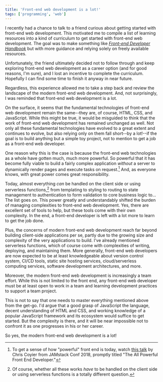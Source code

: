 ```yaml
---
title: 'Front-end web development is a lot!'
tags: ['programming', 'web']
---
```


I recently had a chance to talk to a friend curious about getting started with front-end web development. This motivated me to compile a list of learning resources into a kind of curriculum to get started with front-end web development. The goal was to make something like [_Front-end Developer Handbook_](https://frontendmasters.com/books/front-end-handbook/2019/) but with more guidance and relying solely on freely available resources.

Unfortunately, the friend ultimately decided not to follow through and keep exploring front-end web development as a career option (and for good reasons, I'm sure), and I lost an incentive to complete the curriculum. Hopefully I can find some time to finish it anyway in near future.

Regardless, this experience allowed me to take a step back and review the landscape of the modern front-end web development. And, not surprisingly, I was reminded that front-end web development is a lot.

On the surface, it seems that the fundamental technologies of front-end web development remain the same--they are, of course, HTML, CSS, and JavaScript. While this might be true, it would be misguided to think that the work of front-end web development has remained unchanged as well. Not only all these fundamental technologies have evolved to a great extent and continues to evolve, but also relying only on them fall short--by a lot!--if the goal is to build anything but a simple toy project, not to mention to get a job as a front-end web developer.

One reason why this is the case is because the front-end web technologies as a whole have gotten much, much more powerful. So powerful that it has become fully viable to build a fairly complex application _without_ a server to dynamically render pages and execute tasks on request.[^1] And, as everyone knows, with great power comes great responsibility.

[^1]: To get a sense of how "powerful" front end is today, watch [this talk](https://www.youtube.com/watch?v=grSxHfGoaeg) by Chris Coyier from JAMstack Conf 2018, promptly titled "The All Powerful Front End Developer."

Today, almost everything _can_ be handled on the client side or using serverless functions,[^2] from templating to styling to routing to state management to authentication to form validation to core business logic to... The list goes on. This power greatly and understandably shifted the burden of managing complexities to front-end web development. Yes, there are excellent set of tools to help, but these tools come with their own complexity. In the end, a front-end developer is left with a lot more to learn to get the job done.

[^2]: Of course, whether all these works _have_ to be handled on the client side or using serverless functions is a totally different question.

Plus, the concerns of modern front-end web development reach far beyond building client-side applications per se, partly due to the growing size and complexity of the very applications to build. I've already mentioned serverless functions, which of course come with complexities of writing, deploying, and maintaining them. More generally, front-end web developers are now expected to be at least knowledgeable about version control system, CI/CD tools, static site hosting services, cloud/serverless computing services, software development architectures, and more.

Moreover, the modern front-end web development is increasingly a team effort. While this is not limited to the front end, any front-end web developer must be at least open to work in a team and learning development practices to support a team project.

This is not to say that one needs to master everything mentioned above from the get-go. I'd argue that a good grasp of JavaScript the language, decent understanding of HTML and CSS, and working knowledge of a popular JavaScript framework and its ecosystem would suffice to get started. But the complexity is there, and it will be near impossible not to confront it as one progresses in his or her career.

So yes, the modern front-end web development is a lot!
